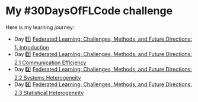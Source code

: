 # My #30DaysOfFLCode challenge

Here is my learning journey:
- Day 1️⃣ [Federated Learning: Challenges, Methods, and Future Directions: 1. Introduction](day1/day1.md)
- Day 2️⃣ [Federated Learning: Challenges, Methods, and Future Directions: 2.1 Communication Efficiency](day2/day2.md)
- Day 3️⃣ [Federated Learning: Challenges, Methods, and Future Directions: 2.2 Systems Heterogeneity](day3/day3.md)
- Day 4️⃣ [Federated Learning: Challenges, Methods, and Future Directions: 2.3 Statistical Heterogeneity](day4/day4.md)
